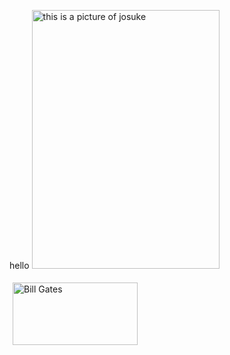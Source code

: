 hello
    <img span class="rainbow" src="https://files.catbox.moe/faai6r.png" width="300" height="414" alt="this is a picture of josuke" title="Josuke is a fuck boi">
        <audio src="https://files.catbox.moe/r40ekf.opus">
        <source src="https://files.catbox.moe/r40ekf.opus">
        This browser does not support HTML5 so play the song, noob
        </audio>

<div style="background-image: url(https://files.catbox.moe/fom44o.gif) ; background-size: cover;"></div>
    <img src="https://files.catbox.moe/bdy7ih.jpg" 
         alt="Bill Gates" 
         title="Đây là Hình Ảnh Bill Gates" 
         style="margin: 5px; width: 200px; height: 100px;">
